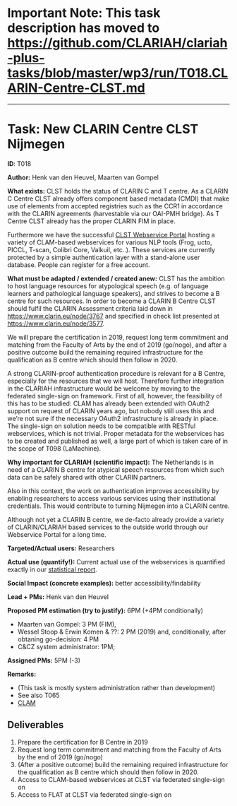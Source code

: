 # Important Note: This task description has moved to https://github.com/CLARIAH/clariah-plus-tasks/blob/master/wp3/run/T018.CLARIN-Centre-CLST.md

-----------------
# Task: New CLARIN Centre CLST Nijmegen

**ID**: T018

**Author:** Henk van den Heuvel, Maarten van Gompel

**What exists:** CLST holds the status of CLARIN C and T centre. As a CLARIN C Centre CLST already  offers component based metadata (CMDI) that make use of elements from accepted registries such as the CCR1 in accordance with the CLARIN agreements (harvestable via our OAI-PMH bridge). As  T Centre CLST already has the proper CLARIN FIM in place.

Furthermore we have the successful [CLST Webservice Portal](https://webservices-lst.science.ru.nl) hosting a
variety of CLAM-based webservices for various NLP tools (Frog, ucto, PICCL, T-scan, Colibri Core, Valkuil, etc..). These
services are currently protected by a simple authentication layer with a stand-alone user database. People can register
for a free account.


**What must be adapted / extended / created anew:**
CLST has the ambition to host language resources for atypological speech (e.g. of language learners and pathological
language speakers), and strives to become a B centre for such resources.  In order to become a CLARIN B Centre CLST
should fulfil the CLARIN Assessment criteria laid down in https://www.clarin.eu/node/3767  and specified in check list
presented at https://www.clarin.eu/node/3577.

We will prepare the certification in 2019, request long term commitment and matching from the Faculty of Arts by the end of 2019 (go/nogo), and after a positive outcome build the remaining required infrastructure for the qualification as B centre which should then follow in 2020.

A strong CLARIN-proof authentication procedure is relevant for a B Centre, especially for the
resources that we will host. Therefore further integration in the CLARIAH infrastructure would be welcome
by moving to the federated single-sign on framework. First of all, however, the feasibility of this has to be studied:
CLAM has already been extended with OAuth2 support on request of CLARIN years ago, but nobody still uses this and we’re
not sure if the necessary OAuth2 infrastructure is already in place. The single-sign on solution needs to be compatible
with RESTful webservices, which is not trivial. Proper metadata for the webservices has to be created and published as
well, a large part of which is taken care of in the scope of T098 (LaMachine).

**Why important for CLARIAH (scientific impact):** The Netherlands is in need of a CLARIN B centre for atypical speech resources from which such data can be safely shared with other CLARIN partners.

Also in this context, the work on authentication improves accessibility by enabling researchers to access various services using their institutional credentials. This would contribute to turning Nijmegen into a CLARIN centre.

Although not yet a CLARIN B centre, we de-facto already provide a variety of CLARIN/CLARIAH based services to the
outside world through our Webservice Portal for a long time.

**Targeted/Actual users:** Researchers

**Actual use (quantify!):** Current actual use of the webservices is quantified exactly in our [statistical report](https://applejack.science.ru.nl/lamastats/clamstats.html).

**Social Impact (concrete examples):** better accessibility/findability

**Lead + PMs:** Henk van den Heuvel

**Proposed PM estimation (try to justify):** 6PM (+4PM conditionally)

* Maarten van Gompel: 3 PM (FIM),
* Wessel Stoop & Erwin Komen & ??: 2 PM (2019) and, conditionally, after obtaning go-decision: 4 PM
* C&CZ system administrator: 1PM;

**Assigned PMs:** 5PM (-3)


**Remarks:**

* (This task is mostly system administration rather than development)
* See also T065
* [CLAM](https://github.com/proycon/clam)

## Deliverables

1. Prepare the certification for B Centre in 2019
2. Request long term commitment and matching from the Faculty of Arts by the end of 2019 (go/nogo)
3. (After a positive outcome) build the remaining required infrastructure for the qualification as B centre which should then follow in 2020.
4. Access to CLAM-based webservices at CLST via federated single-sign on
5. Access to FLAT at CLST via federated single-sign on

